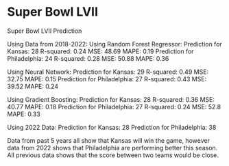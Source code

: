 # Super Bowl LVII
Super Bowl LVII Prediction


Using Data from 2018-2022:
Using Random Forest Regressor:
Prediction for Kansas: 28
R-squared: 0.24
MSE: 48.69
MAPE: 0.19
Prediction for Philadelphia: 24
R-squared: 0.28
MSE: 50.88
MAPE: 0.36

Using Neural Network:
Prediction for Kansas: 29
R-squared: 0.49
MSE: 32.75
MAPE: 0.15
Prediction for Philadelphia: 27
R-squared: 0.43
MSE: 39.52
MAPE: 0.24

Using Gradient Boosting:
Prediction for Kansas: 28
R-squared: 0.36
MSE: 40.77
MAPE: 0.18
Prediction for Philadelphia: 27
R-squared: 0.24
MSE: 52.8
MAPE: 0.33

Using 2022 Data:
Prediction for Kansas: 28
Prediction for Philadelphia: 38

Data from past 5 years all show that Kansas will win the game, however data from 2022 shows that Philadelphia are performing better this season. All previous data shows that the score between two teams would be close.
